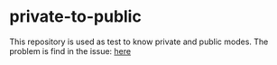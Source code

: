 # private-to-public
This repository is used as test to know private and public modes. The problem is find in the issue:
[here](https://github.com/orgs/community/discussions/54372#discussioncomment-11359353)
